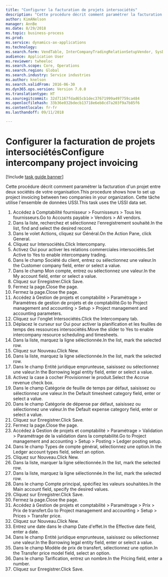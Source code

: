 ```yaml
--- 
title: "Configurer la facturation de projets intersociétés"
description: "Cette procédure décrit comment paramétrer la facturation d'un projet entre deux sociétés de votre organisation."
author: KimANelson
manager: AnnBe
ms.date: 8/29/2018
ms.topic: business-process
ms.prod: 
ms.service: dynamics-ax-applications
ms.technology: 
ms.search.form: VendTable, InterCompanyTradingRelationSetupVendor, SysDataAreaSelectLookup, ProjParameters, ProjPosting, ProjTransferPrice
audience: Application User
ms.reviewer: twheeloc
ms.search.scope: Core, Operations
ms.search.region: Global
ms.search.industry: Service industries
ms.author: knelson
ms.search.validFrom: 2016-06-30
ms.dyn365.ops.version: Version 7.0.0
ms.translationtype: HT
ms.sourcegitcommit: 32d71167fdad65cb1dec37671999a497759ca484
ms.openlocfilehash: 33b36e032bdecb13718e6eb8cd7a203f9a7b85f6
ms.contentlocale: fr-fr
ms.lasthandoff: 09/11/2018

---
```

# <a name="configure-intercompany-project-invoicing"></a><span data-ttu-id="12a07-103">Configurer la facturation de projets intersociétés</span><span class="sxs-lookup"><span data-stu-id="12a07-103">Configure intercompany project invoicing</span></span>

[!include [task guide banner](../../includes/task-guide-banner.md)]

<span data-ttu-id="12a07-104">Cette procédure décrit comment paramétrer la facturation d'un projet entre deux sociétés de votre organisation.</span><span class="sxs-lookup"><span data-stu-id="12a07-104">This procedure shows how to set up project invoicing between two companies in your organization.</span></span> <span data-ttu-id="12a07-105">Cette tâche utilise l'ensemble de données USSI.</span><span class="sxs-lookup"><span data-stu-id="12a07-105">This task uses the USSI data set.</span></span>

1. <span data-ttu-id="12a07-106">Accédez à Comptabilité fournisseur > Fournisseurs > Tous les fournisseurs.</span><span class="sxs-lookup"><span data-stu-id="12a07-106">Go to Accounts payable > Vendors > All vendors.</span></span>
2. <span data-ttu-id="12a07-107">Dans la liste, recherchez et sélectionnez l'enregistrement souhaité.</span><span class="sxs-lookup"><span data-stu-id="12a07-107">In the list, find and select the desired record.</span></span>
3. <span data-ttu-id="12a07-108">Dans le volet Actions, cliquez sur Général.</span><span class="sxs-lookup"><span data-stu-id="12a07-108">On the Action Pane, click General.</span></span>
4. <span data-ttu-id="12a07-109">Cliquez sur Intersociétés.</span><span class="sxs-lookup"><span data-stu-id="12a07-109">Click Intercompany.</span></span>
5. <span data-ttu-id="12a07-110">Activez Oui pour activer les relations commerciales intersociétés.</span><span class="sxs-lookup"><span data-stu-id="12a07-110">Set Active to Yes to enable intercompany trading.</span></span>
6. <span data-ttu-id="12a07-111">Dans le champ Société du client, entrez ou sélectionnez une valeur.</span><span class="sxs-lookup"><span data-stu-id="12a07-111">In the Customer company field, enter or select a value.</span></span>
7. <span data-ttu-id="12a07-112">Dans le champ Mon compte, entrez ou sélectionnez une valeur.</span><span class="sxs-lookup"><span data-stu-id="12a07-112">In the My account field, enter or select a value.</span></span>
8. <span data-ttu-id="12a07-113">Cliquez sur Enregistrer.</span><span class="sxs-lookup"><span data-stu-id="12a07-113">Click Save.</span></span>
9. <span data-ttu-id="12a07-114">Fermez la page.</span><span class="sxs-lookup"><span data-stu-id="12a07-114">Close the page.</span></span>
10. <span data-ttu-id="12a07-115">Fermez la page.</span><span class="sxs-lookup"><span data-stu-id="12a07-115">Close the page.</span></span>
11. <span data-ttu-id="12a07-116">Accédez à Gestion de projets et comptabilité > Paramétrage > Paramètres de gestion de projets et de comptabilité.</span><span class="sxs-lookup"><span data-stu-id="12a07-116">Go to Project management and accounting > Setup > Project management and accounting parameters.</span></span>
12. <span data-ttu-id="12a07-117">Cliquez sur l'onglet Intersociétés.</span><span class="sxs-lookup"><span data-stu-id="12a07-117">Click the Intercompany tab.</span></span>
13. <span data-ttu-id="12a07-118">Déplacez le curseur sur Oui pour activer la planification et les feuilles de temps des ressources intersociétés.</span><span class="sxs-lookup"><span data-stu-id="12a07-118">Move the slider to Yes to enable intercompany resource scheduling and timesheets.</span></span>
14. <span data-ttu-id="12a07-119">Dans la liste, marquez la ligne sélectionnée.</span><span class="sxs-lookup"><span data-stu-id="12a07-119">In the list, mark the selected row.</span></span>
15. <span data-ttu-id="12a07-120">Cliquez sur Nouveau.</span><span class="sxs-lookup"><span data-stu-id="12a07-120">Click New.</span></span>
16. <span data-ttu-id="12a07-121">Dans la liste, marquez la ligne sélectionnée.</span><span class="sxs-lookup"><span data-stu-id="12a07-121">In the list, mark the selected row.</span></span>
17. <span data-ttu-id="12a07-122">Dans le champ Entité juridique emprunteuse, saisissez ou sélectionnez une valeur.</span><span class="sxs-lookup"><span data-stu-id="12a07-122">In the Borrowing legal entity field, enter or select a value.</span></span>
18. <span data-ttu-id="12a07-123">Activez la case à cocher Provisionner le produit.</span><span class="sxs-lookup"><span data-stu-id="12a07-123">Select the Accrue revenue check box.</span></span>
19. <span data-ttu-id="12a07-124">Dans le champ Catégorie de feuille de temps par défaut, saisissez ou sélectionnez une valeur.</span><span class="sxs-lookup"><span data-stu-id="12a07-124">In the Default timesheet category field, enter or select a value.</span></span>
20. <span data-ttu-id="12a07-125">Dans le champ Catégorie de dépense par défaut, saisissez ou sélectionnez une valeur.</span><span class="sxs-lookup"><span data-stu-id="12a07-125">In the Default expense category field, enter or select a value.</span></span>
21. <span data-ttu-id="12a07-126">Cliquez sur Enregistrer.</span><span class="sxs-lookup"><span data-stu-id="12a07-126">Click Save.</span></span>
22. <span data-ttu-id="12a07-127">Fermez la page.</span><span class="sxs-lookup"><span data-stu-id="12a07-127">Close the page.</span></span>
23. <span data-ttu-id="12a07-128">Accédez à Gestion de projets et comptabilité > Paramétrage > Validation > Paramétrage de la validation dans la comptabilité.</span><span class="sxs-lookup"><span data-stu-id="12a07-128">Go to Project management and accounting > Setup > Posting > Ledger posting setup.</span></span>
24. <span data-ttu-id="12a07-129">Dans le champ Types de compte général, sélectionnez une option.</span><span class="sxs-lookup"><span data-stu-id="12a07-129">In the Ledger account types field, select an option.</span></span>
25. <span data-ttu-id="12a07-130">Cliquez sur Nouveau.</span><span class="sxs-lookup"><span data-stu-id="12a07-130">Click New.</span></span>
26. <span data-ttu-id="12a07-131">Dans la liste, marquer la ligne sélectionnée.</span><span class="sxs-lookup"><span data-stu-id="12a07-131">In the list, mark the selected row.</span></span>
27. <span data-ttu-id="12a07-132">Dans la liste, marquez la ligne sélectionnée.</span><span class="sxs-lookup"><span data-stu-id="12a07-132">In the list, mark the selected row.</span></span>
28. <span data-ttu-id="12a07-133">Dans le champ Compte principal, spécifiez les valeurs souhaitées.</span><span class="sxs-lookup"><span data-stu-id="12a07-133">In the Main account field, specify the desired values.</span></span>
29. <span data-ttu-id="12a07-134">Cliquez sur Enregistrer.</span><span class="sxs-lookup"><span data-stu-id="12a07-134">Click Save.</span></span>
30. <span data-ttu-id="12a07-135">Fermez la page.</span><span class="sxs-lookup"><span data-stu-id="12a07-135">Close the page.</span></span>
31. <span data-ttu-id="12a07-136">Accédez à Gestion de projets et comptabilité > Paramétrage > Prix > Prix de transfert.</span><span class="sxs-lookup"><span data-stu-id="12a07-136">Go to Project management and accounting > Setup > Prices > Transfer price.</span></span>
32. <span data-ttu-id="12a07-137">Cliquez sur Nouveau.</span><span class="sxs-lookup"><span data-stu-id="12a07-137">Click New.</span></span>
33. <span data-ttu-id="12a07-138">Entrez une date dans le champ Date d'effet.</span><span class="sxs-lookup"><span data-stu-id="12a07-138">In the Effective date field, enter a date.</span></span>
34. <span data-ttu-id="12a07-139">Dans le champ Entité juridique emprunteuse, saisissez ou sélectionnez une valeur.</span><span class="sxs-lookup"><span data-stu-id="12a07-139">In the Borrowing legal entity field, enter or select a value.</span></span>
35. <span data-ttu-id="12a07-140">Dans le champ Modèle de prix de transfert, sélectionnez une option.</span><span class="sxs-lookup"><span data-stu-id="12a07-140">In the Transfer price model field, select an option.</span></span>
36. <span data-ttu-id="12a07-141">Dans le champ Tarification, entrez un nombre.</span><span class="sxs-lookup"><span data-stu-id="12a07-141">In the Pricing field, enter a number.</span></span>
37. <span data-ttu-id="12a07-142">Cliquez sur Enregistrer.</span><span class="sxs-lookup"><span data-stu-id="12a07-142">Click Save.</span></span>


